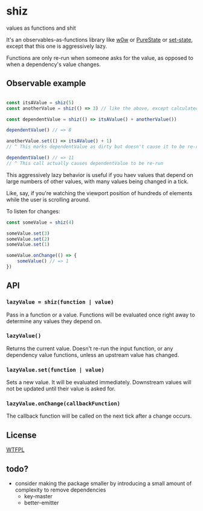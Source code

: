 # shiz

values as functions and shit

It's an observables-as-functions library like [w0w](https://github.com/m59peacemaker/w0w) or [PureState](https://github.com/MaiaVictor/PureState) or [set-state](https://github.com/AutoSponge/set-state), except that this one is aggressively lazy.

Functions are only re-run when someone asks for the value, as opposed to when a dependency's value changes.

## Observable example

<!--js
const shiz = require('./')
-->

```js

const itsAValue = shiz(5)
const anotherValue = shiz(() => 3) // like the above, except calculated lazily

const dependentValue = shiz(() => itsAValue() + anotherValue())

dependentValue() // => 8

anotherValue.set(() => itsAValue() + 1)
// ^ This marks dependentValue as dirty but doesn't cause it to be re-run

dependentValue() // => 11
// ^ This call actually causes dependentValue to be re-run
```

This aggressively lazy behavior is useful if you haev values that depend on large numbers of other values, with many values being changed in a tick.

Like, say, if you're watching the viewport position of hundreds of elements while the user is scrolling around.

To listen for changes:

```js
const someValue = shiz(4)

someValue.set(3)
someValue.set(2)
someValue.set(1)

someValue.onChange(() => {
	someValue() // => 1
})
```

## API

### `lazyValue = shiz(function | value)`

Pass in a function or a value.  Functions will be evaluated once right away to determine any values they depend on.

### `lazyValue()`

Returns the current value.  Doesn't re-run the input function, or any dependency value functions, unless an upstream value has changed.

### `lazyValue.set(function | value)`

Sets a new value.  It will be evaluated immediately.  Downstream values will not be updated until their value is asked for.

### `lazyValue.onChange(callbackFunction)`

The callback function will be called on the next tick after a change occurs.

## License

[WTFPL](http://wtfpl2.com)

## todo?

- consider making the package smaller by introducing a small amount of complexity to remove dependencies
	- key-master
	- better-emitter
